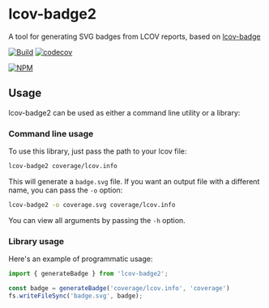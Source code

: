 # lcov-badge2

A tool for generating SVG badges from LCOV reports, based on [lcov-badge](https://github.com/freejosh/lcov-badge)

[![Build](https://github.com/stevenhair/lcov-badge2/actions/workflows/test.yml/badge.svg)](https://github.com/stevenhair/lcov-badge2/actions/workflows/test.yml)
[![codecov](https://codecov.io/gh/stevenhair/lcov-badge2/branch/master/graph/badge.svg?token=nb0yy1Y6zc)](https://codecov.io/gh/stevenhair/lcov-badge2)

[![NPM](https://nodei.co/npm/lcov-badge2.png)](https://nodei.co/npm/lcov-badge2/)

## Usage

lcov-badge2 can be used as either a command line utility or a library:

### Command line usage

To use this library, just pass the path to your lcov file:

```bash
lcov-badge2 coverage/lcov.info
```

This will generate a `badge.svg` file. If you want an output file with a different name, you can pass
the `-o` option:

```bash
lcov-badge2 -o coverage.svg coverage/lcov.info
```

You can view all arguments by passing the `-h` option.

### Library usage

Here's an example of programmatic usage:

```typescript
import { generateBadge } from 'lcov-badge2';

const badge = generateBadge('coverage/lcov.info', 'coverage')
fs.writeFileSync('badge.svg', badge);
```
